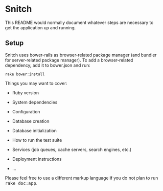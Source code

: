 # Snitch

This README would normally document whatever steps are necessary to get the
application up and running.

## Setup

Snitch uses bower-rails as browser-related package manager (and bundler for server-related package manager). 
To add a browser-related dependency, add it to bower.json and run:

    rake bower:install


Things you may want to cover:

* Ruby version

* System dependencies

* Configuration

* Database creation

* Database initialization

* How to run the test suite

* Services (job queues, cache servers, search engines, etc.)

* Deployment instructions

* ...


Please feel free to use a different markup language if you do not plan to run
<tt>rake doc:app</tt>.
